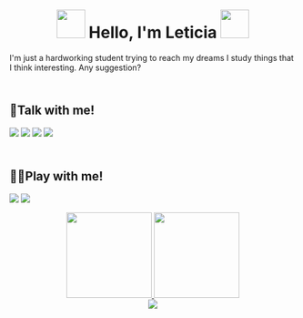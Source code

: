 <h1 align="center">
<img src="https://www.pinterest.pt/pin/724375921304624711/" width="50">
  Hello, I'm Leticia 
<img src="https://www.pinterest.pt/pin/3377768463570289/" width="50">
</h1>

I'm just a hardworking student trying to reach my dreams
I study things that I think interesting. Any suggestion?







## <br /> 👻Talk with me!

<a href="https://instagram.com/leeh_carneir0" target="_blank"><img src="https://img.shields.io/badge/-Instagram-%23E4405F?style=for-the-badge&logo=instagram&logoColor=black" target="_blank"></a>
<a href = "mailto:letici4.carneiro@gmail.com"><img src="https://img.shields.io/badge/-Gmail-%23333?style=for-the-badge&logo=gmail&logoColor=black" target="_blank"></a>
<a href ="https://twitter.com/kin_lelo"><img src="https://img.shields.io/badge/Twitter-1DA1F2?style=for-the-badge&logo=twitter&logoColor=black"></a>
<a href ="https://open.spotify.com/user/anh7jh4rjx4cv0hgdpq7qv1o1?si=oZORgLpCSrS2Cce7hXpECQ&utm_source=copy-link"><img src="https://img.shields.io/badge/Spotify-1ED760?&style=for-the-badge&logo=spotify&logoColor=black"></a>
</div>



## <br /> 🐱‍👤Play with me!
<a href ="https://steam.com/naomi_kin"><img src="https://img.shields.io/badge/Steam-000000?style=for-the-badge&logo=steam&logoColor=white"></a>
<a href ="https://discord.gg/n2cdBC2t"><img src="https://img.shields.io/badge/%3CKin's%3E-%237289DA.svg?style=for-the-badge&logo=discord&logoColor=white"></a>


<div align="center">

  <a href="https://github.com/rafaballerini">
  <img height="150em" src="https://github-readme-stats.vercel.app/api?username=lleticiall&show_icons=true&theme=tokyonight&include_all_commits=true&count_private=true"/>
  <img height="150em" src="https://github-readme-stats.vercel.app/api/top-langs/?username=lleticiall&layout=compact&langs_count=7&theme=tokyonight"/>

<div>
<a href ="https://osu.ppy.sh/users/21911539"><img src="https://osu.ppy.sh/wiki/pt-br/Brand_identity_guidelines"></a>

